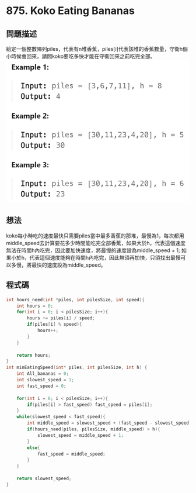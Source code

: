 # 875. Koko Eating Bananas
## 問題描述
給定一個整數陣列piles，代表有n堆香蕉，piles[i]代表該堆的香蕉數量，守衛h個小時候會回來，請問koko要吃多快才能在守衛回來之前吃完全部。
![Example](https://github.com/pu9730962/Leetcode/blob/main/Images/Koko%20Eating%20Bananas.png)

## 想法
koko每小時吃的速度最快只需要piles當中最多香蕉的那堆，最慢為1，每次都用middle_speed去計算要花多少時間能吃完全部香蕉，如果大於h，代表這個速度無法在時間h內吃完，因此要加快速度，將最慢的速度設為middle_speed + 1; 如果小於h，代表這個速度能夠在時間h內吃完，因此無須再加快，只須找出最慢可以多慢，將最快的速度設為middle_speed。

## 程式碼
```C
int hours_need(int *piles, int pilesSize, int speed){
    int hours = 0;
    for(int i = 0; i < pilesSize; i++){
        hours += piles[i] / speed;
        if(piles[i] % speed){
            hours++;
        }
    }

    return hours;
}
int minEatingSpeed(int* piles, int pilesSize, int h) {
    int All_bananas = 0;
    int slowest_speed = 1;
    int fast_speed = 0;

    for(int i = 0; i < pilesSize; i++){
        if(piles[i] > fast_speed) fast_speed = piles[i];
    }
    while(slowest_speed < fast_speed){
        int middle_speed = slowest_speed + (fast_speed - slowest_speed) / 2;
        if(hours_need(piles, pilesSize, middle_speed) > h){
            slowest_speed = middle_speed + 1;
        }
        else{
            fast_speed = middle_speed;
        }
    }

    return slowest_speed;
}
```
